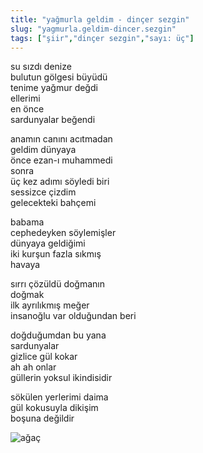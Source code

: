 ```yaml
---
title: "yağmurla geldim - dinçer sezgin"
slug: "yagmurla.geldim-dincer.sezgin"
tags: ["şiir","dinçer sezgin","sayı: üç"]
---
```

su sızdı denize\
bulutun gölgesi büyüdü\
tenime yağmur değdi\
ellerimi\
en önce\
sardunyalar beğendi

anamın canını acıtmadan\
geldim dünyaya\
önce ezan-ı muhammedi\
sonra\
üç kez adımı söyledi biri\
sessizce çizdim\
gelecekteki bahçemi

babama\
cephedeyken söylemişler\
dünyaya geldiğimi\
iki kurşun fazla sıkmış\
havaya

sırrı çözüldü doğmanın\
doğmak\
ilk ayrılıkmış meğer\
insanoğlu var olduğundan beri

doğduğumdan bu yana\
sardunyalar\
gizlice gül kokar\
ah ah onlar\
güllerin yoksul ikindisidir

sökülen yerlerimi daima\
gül kokusuyla dikişim\
boşuna değildir


![ağaç](/img/ky03_05.medium.jpg)
